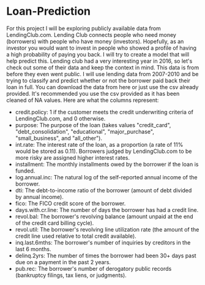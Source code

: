 # Loan-Prediction
For this project I will be exploring publicly available data from LendingClub.com. Lending Club connects people who need money (borrowers) with people who have money (investors). Hopefully, as an investor you would want to invest in people who showed a profile of having a high probability of paying you back. I will try to create a model that will help predict this.
Lending club had a very interesting year in 2016, so let's check out some of their data and keep the context in mind. This data is from before they even went public.
I will use lending data from 2007-2010 and be trying to classify and predict whether or not the borrower paid back their loan in full. You can download the data from here or just use the csv already provided. It's recommended you use the csv provided as it has been cleaned of NA values.
Here are what the columns represent:
* credit.policy: 1 if the customer meets the credit underwriting criteria of LendingClub.com, and 0 otherwise.
*	purpose: The purpose of the loan (takes values "credit_card", "debt_consolidation", "educational", "major_purchase", "small_business", and "all_other").
*	int.rate: The interest rate of the loan, as a proportion (a rate of 11% would be stored as 0.11). Borrowers judged by LendingClub.com to be more risky are assigned higher interest rates.
*	installment: The monthly installments owed by the borrower if the loan is funded.
* log.annual.inc: The natural log of the self-reported annual income of the borrower.
*	dti: The debt-to-income ratio of the borrower (amount of debt divided by annual income).
* fico: The FICO credit score of the borrower.
*	days.with.cr.line: The number of days the borrower has had a credit line.
*	revol.bal: The borrower's revolving balance (amount unpaid at the end of the credit card billing cycle).
*	revol.util: The borrower's revolving line utilization rate (the amount of the credit line used relative to total credit available).
*	inq.last.6mths: The borrower's number of inquiries by creditors in the last 6 months.
*	delinq.2yrs: The number of times the borrower had been 30+ days past due on a payment in the past 2 years.
*	pub.rec: The borrower's number of derogatory public records (bankruptcy filings, tax liens, or judgments).


